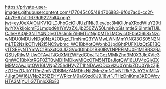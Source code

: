 https://private-user-images.githubusercontent.com/177045405/484706883-9f6d7ac0-cc2f-4b79-97cf-1679d9227b94.png?jwt=eyJ0eXAiOiJKV1QiLCJhbGciOiJIUzI1NiJ9.eyJpc3MiOiJnaXRodWIuY29tIiwiYXVkIjoicmF3LmdpdGh1YnVzZXJjb250ZW50LmNvbSIsImtleSI6ImtleTUiLCJleHAiOjE3NTY4NDIyOTAsIm5iZiI6MTc1Njg0MTk5MCwicGF0aCI6Ii8xNzcwNDU0MDUvNDg0NzA2ODgzLTlmNmQ3YWMwLWNjMmYtNGI3OS05N2NmLTE2NzlkOTIyN2I5NC5wbmc_WC1BbXotQWxnb3JpdGhtPUFXUzQtSE1BQy1TSEEyNTYmWC1BbXotQ3JlZGVudGlhbD1BS0lBVkNPRFlMU0E1M1BRSzRaQSUyRjIwMjUwOTAyJTJGdXMtZWFzdC0xJTJGczMlMkZhd3M0X3JlcXVlc3QmWC1BbXotRGF0ZT0yMDI1MDkwMlQxOTM5NTBaJlgtQW16LUV4cGlyZXM9MzAwJlgtQW16LVNpZ25hdHVyZT1hNDAwODcxMzU0YmIxZDU0YjkzZjEzZDExZDJkYTRmZmNjZDBlMzY4MDhkNjI2MmZmNGIyNTRkY2JhY2ViMTA4JlgtQW16LVNpZ25lZEhlYWRlcnM9aG9zdCJ9.18vtFJTHzDnlKms3KEOWoyHTA3MjYU1iG7TmlxXBxE0
